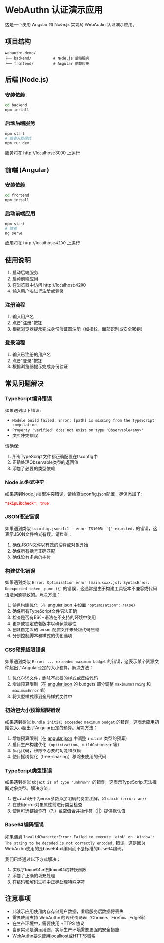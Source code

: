 # WebAuthn 认证演示应用

这是一个使用 Angular 和 Node.js 实现的 WebAuthn 认证演示应用。

## 项目结构

```
webauthn-demo/
├── backend/          # Node.js 后端服务
└── frontend/         # Angular 前端应用
```

## 后端 (Node.js)

### 安装依赖

```bash
cd backend
npm install
```

### 启动后端服务

```bash
npm start
# 或者开发模式
npm run dev
```

服务将在 http://localhost:3000 上运行

## 前端 (Angular)

### 安装依赖

```bash
cd frontend
npm install
```

### 启动前端应用

```bash
npm start
# 或者
ng serve
```

应用将在 http://localhost:4200 上运行

## 使用说明

1. 启动后端服务
2. 启动前端应用
3. 在浏览器中访问 http://localhost:4200
4. 输入用户名进行注册或登录

### 注册流程

1. 输入用户名
2. 点击"注册"按钮
3. 根据浏览器提示完成身份验证器注册（如指纹、面部识别或安全密钥）

### 登录流程

1. 输入已注册的用户名
2. 点击"登录"按钮
3. 根据浏览器提示完成身份验证

## 常见问题解决

### TypeScript编译错误

如果遇到以下错误:
- `Module build failed: Error: [path] is missing from the TypeScript compilation`
- `Property 'verified' does not exist on type 'Observable<any>'`
- 类型冲突错误

请确保:
1. 所有TypeScript文件都正确配置在tsconfig中
2. 正确处理Observable类型的返回值
3. 添加了必要的类型依赖

### Node.js类型冲突

如果遇到Node.js类型冲突错误，请检查tsconfig.json配置，确保添加了:
```json
"skipLibCheck": true
```

### JSON语法错误

如果遇到类似 `tsconfig.json:1:1 - error TS1005: '{' expected.` 的错误，这表示JSON文件格式有误。请检查：
1. 确保JSON文件以有效的注释或对象开始
2. 确保所有括号正确匹配
3. 确保没有多余的字符

### 构建优化错误

如果遇到类似 `Error: Optimization error [main.xxxx.js]: SyntaxError: Unexpected token: punc ({)` 的错误，这通常是由于构建工具版本不兼容或代码语法问题导致的。解决方法：

1. 禁用构建优化（在 [angular.json](file:///e:/workspaces/wan-demo/frontend/angular.json) 中设置 `"optimization": false`）
2. 确保所有TypeScript文件语法正确
3. 检查是否有ES6+语法在不支持的环境中使用
4. 更新或锁定依赖版本以确保兼容性
5. 创建自定义的 terser 配置文件来处理代码压缩
6. 分别控制脚本和样式的优化选项

### CSS预算超限错误

如果遇到类似 `Error: ... exceeded maximum budget` 的错误，这表示某个资源文件超出了Angular设定的大小预算。解决方法：

1. 优化CSS文件，删除不必要的样式或压缩代码
2. 增加预算限制（在 [angular.json](file:///e:/workspaces/wan-demo/frontend/angular.json) 的 budgets 部分调整 `maximumWarning` 和 `maximumError` 值）
3. 将大型样式移到全局样式文件中

### 初始包大小预算超限错误

如果遇到类似 `bundle initial exceeded maximum budget` 的错误，这表示应用初始包大小超出了Angular设定的预算。解决方法：

1. 增加预算限制（在 [angular.json](file:///e:/workspaces/wan-demo/frontend/angular.json) 中调整 `initial` 类型的预算）
2. 启用生产构建优化（`optimization`、`buildOptimizer` 等）
3. 优化代码，移除不必要的功能和依赖
4. 使用摇树优化（tree-shaking）移除未使用的代码

### TypeScript类型错误

如果遇到类似 `Object is of type 'unknown'` 的错误，这表示TypeScript无法推断对象类型。解决方法：

1. 在catch块中为error参数添加明确的类型注解，如 `catch (error: any)`
2. 在使用error对象属性前进行类型检查
3. 使用可选链操作符（?.）或空值合并操作符（||）提供默认值

### Base64编码错误

如果遇到 `InvalidCharacterError: Failed to execute 'atob' on 'Window': The string to be decoded is not correctly encoded.` 错误，这是因为WebAuthn使用的是base64url编码而不是标准的base64编码。

我们已经通过以下方式解决：
1. 实现了base64url到base64的转换函数
2. 添加了正确的填充处理
3. 在编码和解码过程中正确处理特殊字符

## 注意事项

- 此演示应用使用内存存储用户数据，重启服务后数据将丢失
- 需要使用支持 WebAuthn 的现代浏览器（Chrome、Firefox、Edge等）
- 在生产环境中，需要使用 HTTPS 协议
- 当前实现是演示用途，实际生产环境需要更强的安全措施
- WebAuthn要求使用localhost或HTTPS域名